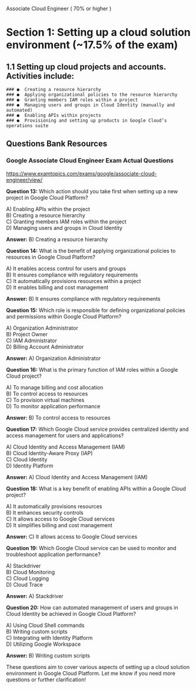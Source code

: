 Associate Cloud Engineer ( 70% or higher )

# Section 1: Setting up a cloud solution environment (~17.5% of the exam)
## 1.1 Setting up cloud projects and accounts. Activities include:
    ### ●  Creating a resource hierarchy
    ### ●  Applying organizational policies to the resource hierarchy
    ### ●  Granting members IAM roles within a project
    ### ●  Managing users and groups in Cloud Identity (manually and automated)
    ### ●  Enabling APIs within projects
    ### ●  Provisioning and setting up products in Google Cloud’s operations suite

## Questions Bank Resources
### Google Associate Cloud Engineer Exam Actual Questions
https://www.examtopics.com/exams/google/associate-cloud-engineer/view/


**Question 13:**
Which action should you take first when setting up a new project in Google Cloud Platform?

A) Enabling APIs within the project  
B) Creating a resource hierarchy  
C) Granting members IAM roles within the project  
D) Managing users and groups in Cloud Identity  

**Answer:** B) Creating a resource hierarchy

**Question 14:**
What is the benefit of applying organizational policies to resources in Google Cloud Platform?

A) It enables access control for users and groups  
B) It ensures compliance with regulatory requirements  
C) It automatically provisions resources within a project  
D) It enables billing and cost management  

**Answer:** B) It ensures compliance with regulatory requirements

**Question 15:**
Which role is responsible for defining organizational policies and permissions within Google Cloud Platform?

A) Organization Administrator  
B) Project Owner  
C) IAM Administrator  
D) Billing Account Administrator  

**Answer:** A) Organization Administrator

**Question 16:**
What is the primary function of IAM roles within a Google Cloud project?

A) To manage billing and cost allocation  
B) To control access to resources  
C) To provision virtual machines  
D) To monitor application performance  

**Answer:** B) To control access to resources

**Question 17:**
Which Google Cloud service provides centralized identity and access management for users and applications?

A) Cloud Identity and Access Management (IAM)  
B) Cloud Identity-Aware Proxy (IAP)  
C) Cloud Identity  
D) Identity Platform  

**Answer:** A) Cloud Identity and Access Management (IAM)

**Question 18:**
What is a key benefit of enabling APIs within a Google Cloud project?

A) It automatically provisions resources  
B) It enhances security controls  
C) It allows access to Google Cloud services  
D) It simplifies billing and cost management  

**Answer:** C) It allows access to Google Cloud services

**Question 19:**
Which Google Cloud service can be used to monitor and troubleshoot application performance?

A) Stackdriver  
B) Cloud Monitoring  
C) Cloud Logging  
D) Cloud Trace  

**Answer:** A) Stackdriver

**Question 20:**
How can automated management of users and groups in Cloud Identity be achieved in Google Cloud Platform?

A) Using Cloud Shell commands  
B) Writing custom scripts  
C) Integrating with Identity Platform  
D) Utilizing Google Workspace  

**Answer:** B) Writing custom scripts

These questions aim to cover various aspects of setting up a cloud solution environment in Google Cloud Platform. Let me know if you need more questions or further clarification!
